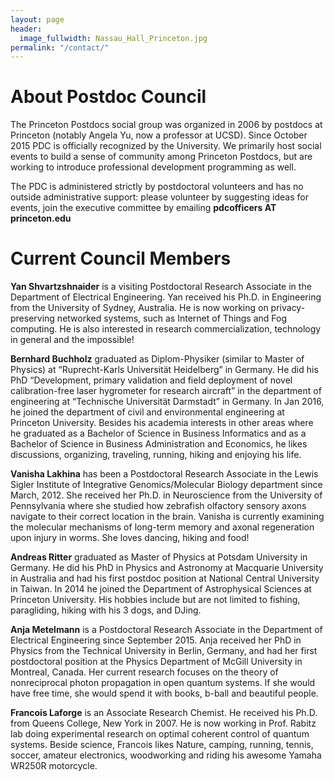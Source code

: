 ```yaml
---
layout: page
header:
  image_fullwidth: Nassau_Hall_Princeton.jpg
permalink: "/contact/"
---
```


# About Postdoc Council

The Princeton Postdocs social group was organized in 2006 by postdocs at Princeton (notably Angela Yu, now a professor at UCSD). Since October 2015 PDC is officially recognized by the University. We primarily host social events to build a sense of community among Princeton Postdocs, but are working to introduce professional development programming as well.

The PDC is administered strictly by postdoctoral volunteers and has no outside administrative support: please volunteer by suggesting ideas for events, join the executive committee by emailing
**pdcofficers AT princeton.edu**


# Current Council Members


**Yan Shvartzshnaider** is a  visiting Postdoctoral Research Associate in the Department of Electrical Engineering. Yan received his Ph.D. in Engineering from the University of Sydney, Australia. He is now working on privacy-preserving networked systems, such as Internet of Things and Fog computing.  He is also interested in research commercialization, technology in general and the impossible!​

**Bernhard Buchholz** graduated as Diplom-Physiker (similar to Master of Physics) at “Ruprecht-Karls Universität Heidelberg” in Germany. He did his PhD “Development, primary validation and field deployment of novel calibration-free laser hygrometer for research aircraft” in the department of engineering at “Technische Universität Darmstadt” in Germany. In Jan 2016, he joined the department of civil and environmental engineering at Princeton University. Besides his academia interests in other areas where he graduated as a Bachelor of Science in Business Informatics and as a Bachelor of Science in Business Administration and Economics, he likes discussions, organizing, traveling, running, hiking and enjoying his life.

**Vanisha Lakhina** has been a Postdoctoral Research Associate in the Lewis Sigler Institute of Integrative Genomics/Molecular Biology department since March, 2012. She received her Ph.D. in Neuroscience from the University of Pennsylvania where she studied how zebrafish olfactory sensory axons navigate to their correct location in the brain. Vanisha is currently examining the molecular mechanisms of long-term memory and axonal regeneration upon injury in worms. She loves dancing, hiking and food!

**Andreas Ritter** graduated as Master of Physics at Potsdam University in Germany. He did his PhD in Physics and Astronomy at Macquarie University in Australia and had his first postdoc position at National Central University in Taiwan. In 2014 he joined the Department of Astrophysical Sciences at Princeton University. His hobbies include but are not limited to fishing, paragliding, hiking with his 3 dogs, and DJing.

**Anja Metelmann** is a Postdoctoral Research Associate in the Department of Electrical Engineering since September 2015. Anja received her PhD in Physics from the Technical University in Berlin, Germany, and had her first postdoctoral position at the Physics Department of McGill University in Montreal, Canada.
Her current research focuses on the theory of nonreciprocal photon propagation in open quantum systems. If she would have free time, she would spend it with books, b-ball and beautiful people.

**Francois Laforge** is an Associate Research Chemist. He received his Ph.D. from Queens College, New York in 2007. He is now working in Prof. Rabitz lab doing experimental research on optimal coherent control of quantum systems. Beside science, Francois likes Nature, camping, running, tennis, soccer, amateur electronics, woodworking and riding his awesome Yamaha WR250R motorcycle.

